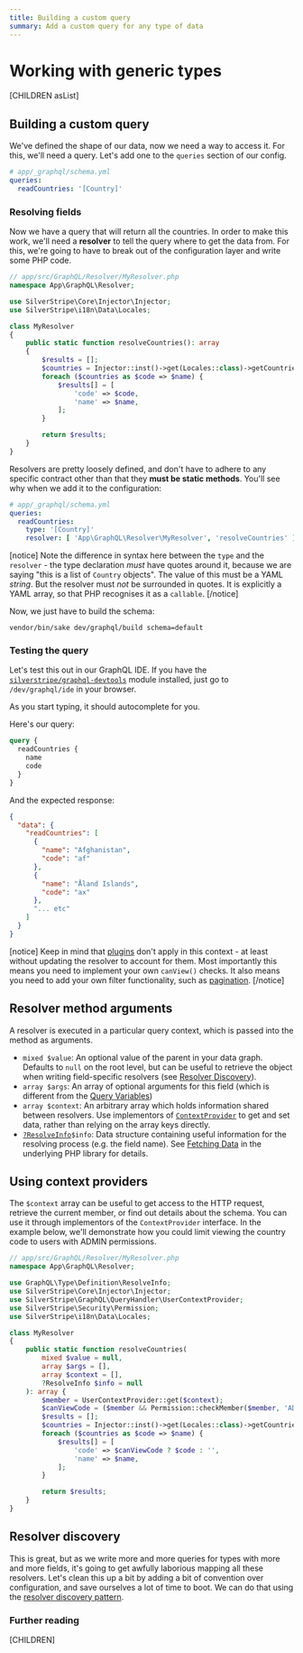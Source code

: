 ```yaml
---
title: Building a custom query
summary: Add a custom query for any type of data
---
```

# Working with generic types

[CHILDREN asList]

## Building a custom query

We've defined the shape of our data, now we need a way to access it. For this,
we'll need a query. Let's add one to the `queries` section of our config.

```yml
# app/_graphql/schema.yml
queries:
  readCountries: '[Country]'
```

### Resolving fields

Now we have a query that will return all the countries. In order to make this work, we'll
need a **resolver** to tell the query where to get the data from. For this, we're going to
have to break out of the configuration layer and write some PHP code.

```php
// app/src/GraphQL/Resolver/MyResolver.php
namespace App\GraphQL\Resolver;

use SilverStripe\Core\Injector\Injector;
use SilverStripe\i18n\Data\Locales;

class MyResolver
{
    public static function resolveCountries(): array
    {
        $results = [];
        $countries = Injector::inst()->get(Locales::class)->getCountries();
        foreach ($countries as $code => $name) {
            $results[] = [
                'code' => $code,
                'name' => $name,
            ];
        }

        return $results;
    }
}
```

Resolvers are pretty loosely defined, and don't have to adhere to any specific contract
other than that they **must be static methods**. You'll see why when we add it to the configuration:

```yml
# app/_graphql/schema.yml
queries:
  readCountries:
    type: '[Country]'
    resolver: [ 'App\GraphQL\Resolver\MyResolver', 'resolveCountries' ]
```

[notice]
Note the difference in syntax here between the `type` and the `resolver` - the type declaration
*must* have quotes around it, because we are saying "this is a list of `Country` objects". The value
of this must be a YAML *string*. But the resolver must *not* be surrounded in quotes. It is explicitly
a YAML array, so that PHP recognises it as a `callable`.
[/notice]

Now, we just have to build the schema:

`vendor/bin/sake dev/graphql/build schema=default`

### Testing the query

Let's test this out in our GraphQL IDE. If you have the [`silverstripe/graphql-devtools`](https://github.com/silverstripe/silverstripe-graphql-devtools)
module installed, just go to `/dev/graphql/ide` in your browser.

As you start typing, it should autocomplete for you.

Here's our query:

```graphql
query {
  readCountries {
    name
    code
  }
}
```

And the expected response:

```json
{
  "data": {
    "readCountries": [
      {
        "name": "Afghanistan",
        "code": "af"
      },
      {
        "name": "Åland Islands",
        "code": "ax"
      },
      "... etc"
    ]
  }
}
```

[notice]
Keep in mind that [plugins](../working_with_DataObjects/query_plugins)
don't apply in this context - at least without updating the resolver
to account for them. Most importantly this means you need to
implement your own `canView()` checks. It also means you need
to add your own filter functionality, such as [pagination](adding_pagination).
[/notice]

## Resolver method arguments

A resolver is executed in a particular query context, which is passed into the method as arguments.

- `mixed $value`: An optional value of the parent in your data graph.
  Defaults to `null` on the root level, but can be useful to retrieve the object
  when writing field-specific resolvers (see [Resolver Discovery](resolver_discovery)).
- `array $args`: An array of optional arguments for this field (which is different from the [Query Variables](https://graphql.org/learn/queries/#variables))
- `array $context`: An arbitrary array which holds information shared between resolvers.
  Use implementors of [`ContextProvider`](api:SilverStripe\GraphQL\Schema\Interfaces\ContextProvider) to get and set
  data, rather than relying on the array keys directly.
- [`?ResolveInfo`](api:GraphQL\Type\Definition\ResolveInfo)`$info`: Data structure containing useful information for the resolving process (e.g. the field name).
  See [Fetching Data](https://webonyx.github.io/graphql-php/data-fetching/) in the underlying PHP library for details.

## Using context providers

The `$context` array can be useful to get access to the HTTP request,
retrieve the current member, or find out details about the schema.
You can use it through implementors of the `ContextProvider` interface.
In the example below, we'll demonstrate how you could limit viewing the country code to
users with ADMIN permissions.

```php
// app/src/GraphQL/Resolver/MyResolver.php
namespace App\GraphQL\Resolver;

use GraphQL\Type\Definition\ResolveInfo;
use SilverStripe\Core\Injector\Injector;
use SilverStripe\GraphQL\QueryHandler\UserContextProvider;
use SilverStripe\Security\Permission;
use SilverStripe\i18n\Data\Locales;

class MyResolver
{
    public static function resolveCountries(
        mixed $value = null,
        array $args = [],
        array $context = [],
        ?ResolveInfo $info = null
    ): array {
        $member = UserContextProvider::get($context);
        $canViewCode = ($member && Permission::checkMember($member, 'ADMIN'));
        $results = [];
        $countries = Injector::inst()->get(Locales::class)->getCountries();
        foreach ($countries as $code => $name) {
            $results[] = [
                'code' => $canViewCode ? $code : '',
                'name' => $name,
            ];
        }

        return $results;
    }
}
```

## Resolver discovery

This is great, but as we write more and more queries for types with more and more fields,
it's going to get awfully laborious mapping all these resolvers. Let's clean this up a bit by
adding a bit of convention over configuration, and save ourselves a lot of time to boot. We can do
that using the [resolver discovery pattern](resolver_discovery).

### Further reading

[CHILDREN]
